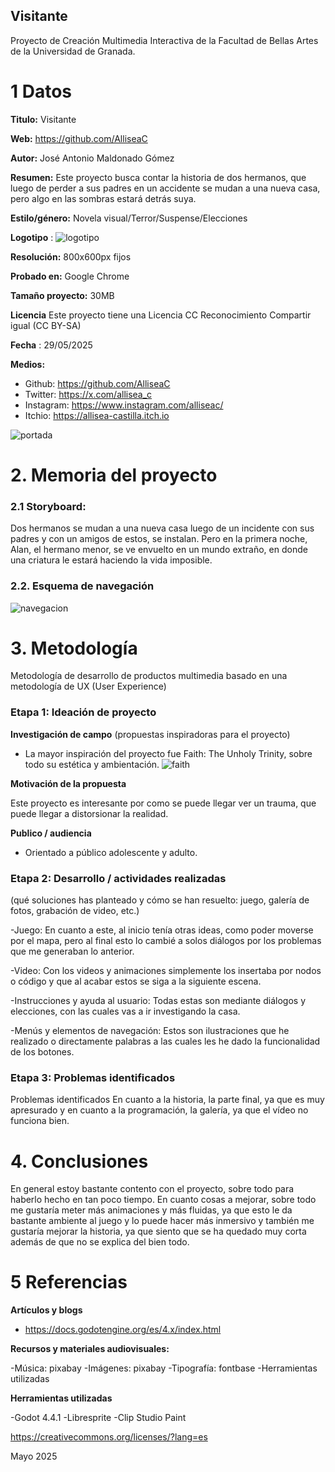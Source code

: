 ## Visitante

Proyecto de Creación Multimedia Interactiva de la  Facultad de Bellas Artes de la Universidad de Granada.



# 1 Datos 



**Titulo:** Visitante

**Web:**  https://github.com/AlliseaC

**Autor:**  José Antonio Maldonado Gómez

**Resumen:**  Este proyecto busca contar la historia de dos hermanos, que luego de perder a sus padres en un accidente se mudan a una nueva casa, pero algo en las sombras estará detrás suya.

**Estilo/género:**  Novela visual/Terror/Suspense/Elecciones

**Logotipo** : ![logotipo](https://photos.app.goo.gl/dfyxgn2Ft3xUTeQX9)

**Resolución:** 800x600px fijos

**Probado en:**  Google Chrome

**Tamaño proyecto:** 30MB 

**Licencia** Este proyecto tiene una Licencia CC Reconocimiento Compartir igual (CC BY-SA)

**Fecha** : 29/05/2025

**Medios:** 

- Github: https://github.com/AlliseaC
- Twitter: https://x.com/allisea_c
- Instagram: https://www.instagram.com/alliseac/
- Itchio: https://allisea-castilla.itch.io

![portada](https://photos.app.goo.gl/51Kt3PK5Cjeh7DXe8)


# 2. Memoria del proyecto 

### 2.1 Storyboard: 



Dos hermanos se mudan a una nueva casa luego de un incidente con sus padres y con un amigos de estos, se instalan. Pero en la primera noche, Alan, el hermano menor, se ve envuelto en un mundo extraño, en donde una criatura le estará haciendo la vida imposible.



### 2.2. Esquema de navegación 



![navegacion](https://photos.app.goo.gl/xgqdQhdBPbGMJ1AU8)






# 3. Metodología

Metodología de desarrollo de productos multimedia basado en una metodología de UX (User Experience)



### Etapa 1: Ideación de proyecto

**Investigación de campo** (propuestas inspiradoras para el proyecto)

- La mayor inspiración del proyecto fue Faith: The Unholy Trinity, sobre todo su estética y ambientación.
![faith](https://photos.app.goo.gl/rCzvoBPR1QKp7bfj6)


**Motivación de la propuesta** 

Este proyecto es interesante por como se puede llegar ver un trauma, que puede llegar a distorsionar la realidad.



**Publico / audiencia**

- Orientado a público adolescente y adulto.





### Etapa 2: Desarrollo / actividades realizadas

(qué soluciones has planteado y cómo se han resuelto: juego, galería de fotos, grabación de video, etc.)

-Juego: En cuanto a este, al inicio tenía otras ideas, como poder moverse por el mapa, pero al final esto lo cambié a solos diálogos por los problemas que me generaban lo anterior.

-Video: Con los videos y animaciones simplemente los insertaba por nodos o código y que al acabar estos se siga a la siguiente escena.

-Instrucciones y ayuda al usuario: Todas estas son mediante diálogos y elecciones, con las cuales vas a ir investigando la casa.

-Menús y elementos de navegación: Estos son ilustraciones que he realizado o directamente palabras a las cuales les he dado la funcionalidad de los botones.



### Etapa 3: Problemas identificados

Problemas identificados
En cuanto a la historia, la parte final, ya que es muy apresurado y en cuanto a la programación, la galería, ya que el vídeo no funciona bien.



# 4. Conclusiones 

En general estoy bastante contento con el proyecto, sobre todo para haberlo hecho en tan poco tiempo. En cuanto cosas a mejorar, sobre todo me gustaría meter más animaciones y más fluidas, ya que esto le da bastante ambiente al juego y lo puede hacer más inmersivo y también me gustaría mejorar la historia, ya que siento que se ha quedado muy corta además de que no se explica del bien todo.






# 5 Referencias 

**Artículos y blogs** 

- https://docs.godotengine.org/es/4.x/index.html

**Recursos y materiales audiovisuales:**

-Música: pixabay
-Imágenes: pixabay
-Tipografía: fontbase
-Herramientas utilizadas

**Herramientas utilizadas**

-Godot 4.4.1
-Libresprite
-Clip Studio Paint




https://creativecommons.org/licenses/?lang=es

Mayo 2025
